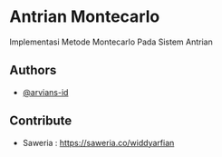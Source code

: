 # Antrian Montecarlo
Implementasi Metode Montecarlo Pada Sistem Antrian

## Authors

- [@arvians-id](https://www.github.com/arvians-id)

## Contribute

- Saweria : https://saweria.co/widdyarfian
